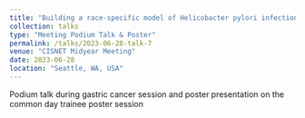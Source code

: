 ```yaml
---
title: "Building a race-specific model of Helicobacter pylori infections in the United States"
collection: talks
type: "Meeting Podium Talk & Poster"
permalink: /talks/2023-06-28-talk-7
venue: "CISNET Midyear Meeting"
date: 2023-06-28
location: "Seattle, WA, USA"
---
```


Podium talk during gastric cancer session and poster presentation on the common day trainee poster session
